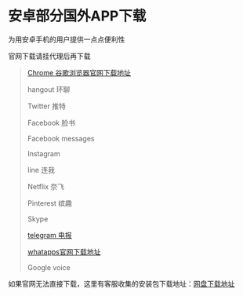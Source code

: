 # 安卓部分国外APP下载

为用安卓手机的用户提供一点点便利性

官网下载请挂代理后再下载

> [Chrome 谷歌浏览器官网下载地址](broken-reference)
>
> hangout 环聊
>
> Twitter 推特
>
> Facebook 脸书
>
> Facebook messages
>
> Instagram&#x20;
>
> line 连我
>
> Netflix 奈飞
>
> Pinterest 缤趣
>
> Skype&#x20;
>
> [telegram 电报](https://telegram.org/android)
>
> [whatapps官网下载地址 ](https://www.whatsapp.com/android/)
>
> Google voice&#x20;
>
>

如果官网无法直接下载，这里有客服收集的安装包下载地址：[网盘下载地址](https://abcabc.cyou/#/1/main/%E8%BD%AF%E4%BB%B6\_Android/Android\_%E5%9B%BD%E5%A4%96)
